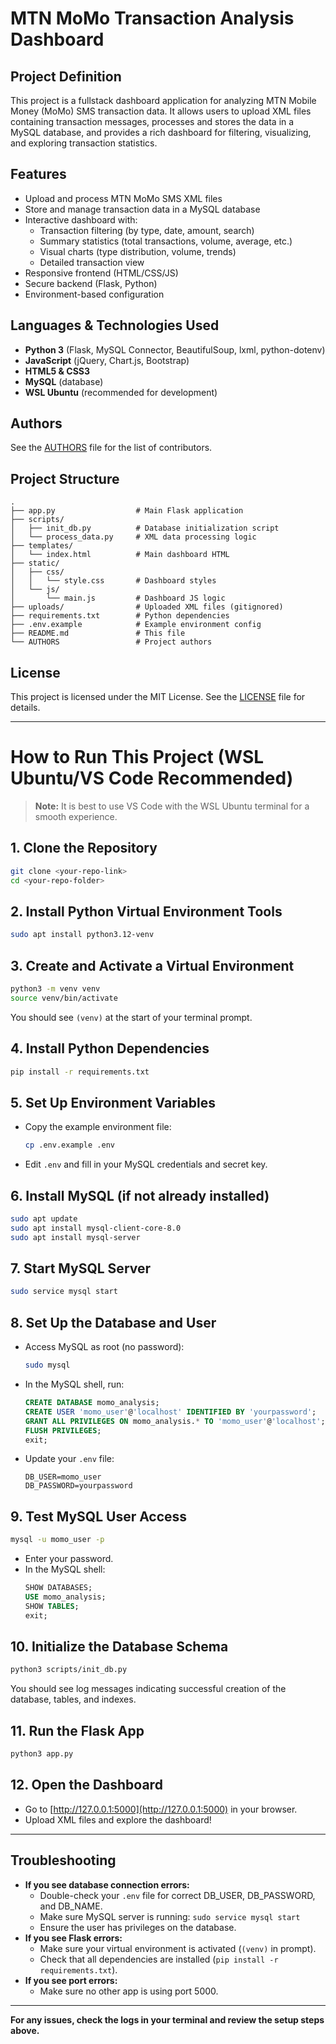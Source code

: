 # MTN MoMo Transaction Analysis Dashboard

## Project Definition
This project is a fullstack dashboard application for analyzing MTN Mobile Money (MoMo) SMS transaction data. It allows users to upload XML files containing transaction messages, processes and stores the data in a MySQL database, and provides a rich dashboard for filtering, visualizing, and exploring transaction statistics.

## Features
- Upload and process MTN MoMo SMS XML files
- Store and manage transaction data in a MySQL database
- Interactive dashboard with:
  - Transaction filtering (by type, date, amount, search)
  - Summary statistics (total transactions, volume, average, etc.)
  - Visual charts (type distribution, volume, trends)
  - Detailed transaction view
- Responsive frontend (HTML/CSS/JS)
- Secure backend (Flask, Python)
- Environment-based configuration

## Languages & Technologies Used
- **Python 3** (Flask, MySQL Connector, BeautifulSoup, lxml, python-dotenv)
- **JavaScript** (jQuery, Chart.js, Bootstrap)
- **HTML5 & CSS3**
- **MySQL** (database)
- **WSL Ubuntu** (recommended for development)

## Authors
See the [AUTHORS](./AUTHORS) file for the list of contributors.

## Project Structure
```
.
├── app.py                  # Main Flask application
├── scripts/
│   ├── init_db.py          # Database initialization script
│   └── process_data.py     # XML data processing logic
├── templates/
│   └── index.html          # Main dashboard HTML
├── static/
│   ├── css/
│   │   └── style.css       # Dashboard styles
│   └── js/
│       └── main.js         # Dashboard JS logic
├── uploads/                # Uploaded XML files (gitignored)
├── requirements.txt        # Python dependencies
├── .env.example            # Example environment config
├── README.md               # This file
└── AUTHORS                 # Project authors
```

## License
This project is licensed under the MIT License. See the [LICENSE](./LICENSE) file for details.

---

# How to Run This Project (WSL Ubuntu/VS Code Recommended)

> **Note:** It is best to use VS Code with the WSL Ubuntu terminal for a smooth experience.

## 1. Clone the Repository
```bash
git clone <your-repo-link>
cd <your-repo-folder>
```

## 2. Install Python Virtual Environment Tools
```bash
sudo apt install python3.12-venv
```

## 3. Create and Activate a Virtual Environment
```bash
python3 -m venv venv
source venv/bin/activate
```
You should see `(venv)` at the start of your terminal prompt.

## 4. Install Python Dependencies
```bash
pip install -r requirements.txt
```

## 5. Set Up Environment Variables
- Copy the example environment file:
  ```bash
  cp .env.example .env
  ```
- Edit `.env` and fill in your MySQL credentials and secret key.

## 6. Install MySQL (if not already installed)
```bash
sudo apt update
sudo apt install mysql-client-core-8.0
sudo apt install mysql-server
```

## 7. Start MySQL Server
```bash
sudo service mysql start
```

## 8. Set Up the Database and User
- Access MySQL as root (no password):
  ```bash
  sudo mysql
  ```
- In the MySQL shell, run:
  ```sql
  CREATE DATABASE momo_analysis;
  CREATE USER 'momo_user'@'localhost' IDENTIFIED BY 'yourpassword';
  GRANT ALL PRIVILEGES ON momo_analysis.* TO 'momo_user'@'localhost';
  FLUSH PRIVILEGES;
  exit;
  ```
- Update your `.env` file:
  ```
  DB_USER=momo_user
  DB_PASSWORD=yourpassword
  ```

## 9. Test MySQL User Access
```bash
mysql -u momo_user -p
```
- Enter your password.
- In the MySQL shell:
  ```sql
  SHOW DATABASES;
  USE momo_analysis;
  SHOW TABLES;
  exit;
  ```

## 10. Initialize the Database Schema
```bash
python3 scripts/init_db.py
```
You should see log messages indicating successful creation of the database, tables, and indexes.

## 11. Run the Flask App
```bash
python3 app.py
```

## 12. Open the Dashboard
- Go to [http://127.0.0.1:5000](http://127.0.0.1:5000) in your browser.
- Upload XML files and explore the dashboard!

---

## Troubleshooting
- **If you see database connection errors:**
  - Double-check your `.env` file for correct DB_USER, DB_PASSWORD, and DB_NAME.
  - Make sure MySQL server is running: `sudo service mysql start`
  - Ensure the user has privileges on the database.
- **If you see Flask errors:**
  - Make sure your virtual environment is activated (`(venv)` in prompt).
  - Check that all dependencies are installed (`pip install -r requirements.txt`).
- **If you see port errors:**
  - Make sure no other app is using port 5000.

---

**For any issues, check the logs in your terminal and review the setup steps above.** 
